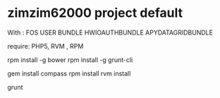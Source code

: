 zimzim62000 project default
=========

With :
FOS USER BUNDLE
HWIOAUTHBUNDLE
APYDATAGRIDBUNDLE

require:
PHP5, RVM , RPM

rpm install -g bower
rpm install -g grunt-cli

gem install compass
rpm install
rvm install

grunt

